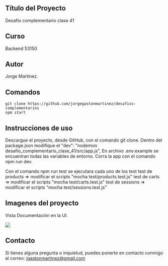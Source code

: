 ## Título del Proyecto

Desafío complementario clase 41

## Curso

Backend 53150

## Autor

Jorge Martinez.

## Comandos

```
git clone https://github.com/jorgegastonmartinez/desafios-complementarios
npm start
```

## Instrucciones de uso

Descargue el proyecto, desde GitHub, con el comando git clone. 
Dentro del package.json modifique el "dev": "nodemon desafio_complementario_clase_41/src/app.js",
En archivo .env.example se encuentran todas las variables de entorno. 
Corra la app con el comando npm run dev.

Con el comando npm run test se ejecutara cada uno de los test
test de products => modificar el scripts "mocha test/products.test.js"
test de carts => modificar el scripts "mocha test/carts.test.js"
test de sessions => modificar el scripts "mocha test/sessions.test.js"


## Imagenes del proyecto

Vista Documentación en la UI.

![](./desafio_entregable_clase_39/src/public/img/Captura%20de%20pantalla%202024-08-16%20a%20la(s)%204.50.28 p. m..png)


## Contacto

Si tienes alguna pregunta o inquietud, puedes ponerte en contacto conmigo al correo: jgastonmartinez@gmail.com
